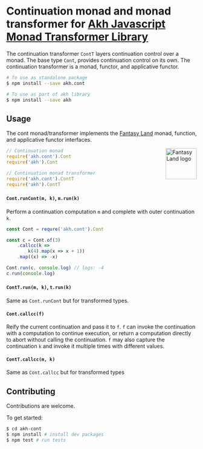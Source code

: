 # Continuation monad and monad transformer for [Akh Javascript Monad Transformer Library](https://github.com/mattbierner/akh)

The continuation transformer `ContT` layers continuation control over a monad. The base type `Cont`, provides continuation control on its own. The continuation transformer is a monad, functor, and applicative functor.

```bash
# To use as standalone package
$ npm install --save akh.cont

# To use as part of akh library
$ npm install --save akh
```

## Usage
The cont monad/transformer implements the [Fantasy Land][fl] monad, function, and applicative functor interfaces.

<a href="https://github.com/fantasyland/fantasy-land">
    <img src="https://raw.github.com/fantasyland/fantasy-land/master/logo.png" align="right" width="82px" height="82px" alt="Fantasy Land logo" />
</a>

```js
// Continuation monad
require('akh.cont').Cont
require('akh').Cont

// Continuation monad transformer
require('akh.cont').ContT
require('akh').ContT
```

#### `Cont.runCont(m, k)`, `m.run(k)`
Perform a continuation computation `m` and complete with outer continuation `k`.

```js
const Cont = requre('akh.cont').Cont

const c = Cont.of(3)
    .callcc(k =>
        k(4).map(x => x + 1))
    .map((x) => -x)

Cont.run(c, console.log) // logs: -4
c.run(console.log)
```

#### `ContT.run(m, k)`, `t.run(k)`
Same as `Cont.runCont` but for transformed types.

#### `Cont.callcc(f)`
Reify the current continuation and pass it to `f`. `f` can invoke the continuation with a computation to continue execution, or return a computation directly to abort without calling the continuation. `f` may also capture the continuation `k` and invoke it multiple times with different values.

#### `ContT.callcc(m, k)`
Same as `Cont.callcc` but for transformed types


## Contributing
Contributions are welcome.

To get started:

```bash
$ cd akh-cont
$ npm install # install dev packages
$ npm test # run tests
```

[fl]: https://github.com/fantasyland/fantasy-land